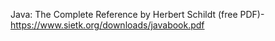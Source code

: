 Java: The Complete Reference by Herbert Schildt (free PDF)- https://www.sietk.org/downloads/javabook.pdf
